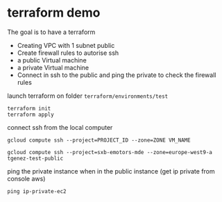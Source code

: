 # terraform demo

The goal is to have a terraform
* Creating VPC with 1 subnet public
* Create firewall rules to autorise ssh
* a public Virtual machine
* a private Virtual machine
* Connect in ssh to the public and ping the private to check the firewall rules

launch terraform on folder `terraform/environments/test`
```
terraform init
terraform apply
```

connect ssh from the local computer
```
gcloud compute ssh --project=PROJECT_ID --zone=ZONE VM_NAME

gcloud compute ssh --project=sxb-emotors-mde --zone=europe-west9-a tgenez-test-public
```

ping the private instance when in the public instance (get ip private from console aws)
```
ping ip-private-ec2
```
